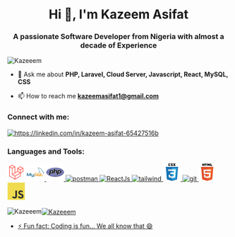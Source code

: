 <!--
**Kazeeem/Kazeeem** is a ✨ _special_ ✨ repository because its `README.md` (this file) appears on your GitHub profile.

Here are some ideas to get you started:

- 🔭 I’m currently working on ...
- 🌱 I’m currently learning ...
- 👯 I’m looking to collaborate on ...
- 🤔 I’m looking for help with ...
- 💬 Ask me about ...
- 📫 How to reach me: ...
- 😄 Pronouns: ...
- ⚡ Fun fact: ...
-->

<h1 align="center">Hi 👋, I'm Kazeem Asifat</h1>
<h3 align="center">A passionate Software Developer from Nigeria with almost a decade of Experience</h3>

<p align="left"> <img src="https://komarev.com/ghpvc/?username=Kazeeem&label=Profile%20views&color=0e75b6&style=flat" alt="Kazeeem" /> </p>

- 💬 Ask me about **PHP, Laravel, Cloud Server, Javascript, React, MySQL, CSS**

- 📫 How to reach me **kazeemasifat1@gmail.com**

<h3 align="left">Connect with me:</h3>
<p align="left">
<a href="https://www.linkedin.com/in/kazeem-asifat-65427516b" target="blank"><img align="center" src="https://raw.githubusercontent.com/rahuldkjain/github-profile-readme-generator/master/src/images/icons/Social/linked-in-alt.svg" alt="https://linkedin.com/in/kazeem-asifat-65427516b" height="30" width="40" /></a>
</p>

<h3 align="left">Languages and Tools:</h3>
<p align="left"> <img src="https://github.com/laravel/art/blob/master/laravel-logo.svg" alt="laravel" width="40" height="40"/> </a>  <a href="https://www.mysql.com/" target="_blank" rel="noreferrer"> <img src="https://raw.githubusercontent.com/devicons/devicon/master/icons/mysql/mysql-original-wordmark.svg" alt="mysql" width="40" height="40"/> </a> <a href="https://www.php.net" target="_blank" rel="noreferrer"> <img src="https://raw.githubusercontent.com/devicons/devicon/master/icons/php/php-original.svg" alt="php" width="40" height="40"/> </a> <a href="https://postman.com" target="_blank" rel="noreferrer"> <img src="https://www.vectorlogo.zone/logos/getpostman/getpostman-icon.svg" alt="postman" width="40" height="40"/> </a> <a href="https://upload.wikimedia.org/wikipedia/commons/a/a7/React-icon.svg"><img src="https://upload.wikimedia.org/wikipedia/commons/a/a7/React-icon.svg" alt="ReactJs" width="40" height="40" /> <a href="https://tailwindcss.com/" target="_blank" rel="noreferrer"> <img src="https://www.vectorlogo.zone/logos/tailwindcss/tailwindcss-icon.svg" alt="tailwind" width="40" height="40"/> </a><a href="https://www.w3schools.com/css/" target="_blank" rel="noreferrer"> <img src="https://raw.githubusercontent.com/devicons/devicon/master/icons/css3/css3-original-wordmark.svg" alt="css3" width="40" height="40"/> </a> <a href="https://git-scm.com/" target="_blank" rel="noreferrer"> <img src="https://www.vectorlogo.zone/logos/git-scm/git-scm-icon.svg" alt="git" width="40" height="40"/> </a> <a href="https://www.w3.org/html/" target="_blank" rel="noreferrer"> <img src="https://raw.githubusercontent.com/devicons/devicon/master/icons/html5/html5-original-wordmark.svg" alt="html5" width="40" height="40"/> </a> <a href="https://developer.mozilla.org/en-US/docs/Web/JavaScript" target="_blank" rel="noreferrer"> <img src="https://raw.githubusercontent.com/devicons/devicon/master/icons/javascript/javascript-original.svg" alt="javascript" width="40" height="40"/> </a> <a href="https://laravel.com/" target="_blank" rel="noreferrer"></p>

<p><img align="left" src="https://github-readme-stats.vercel.app/api/top-langs?username=Kazeeem&show_icons=true&locale=en&layout=compact" alt="Kazeeem" /></p>


<p><img align="center" src="https://github-readme-streak-stats.herokuapp.com/?user=Kazeeem&" alt="Kazeeem" /></p>

- ⚡ Fun fact: Coding is fun... We all know that 😄

